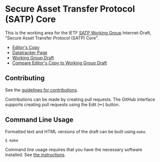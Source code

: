# Secure Asset Transfer Protocol (SATP) Core

This is the working area for the IETF [SATP Working Group](https://datatracker.ietf.org/wg/satp/documents/) Internet-Draft, "Secure Asset Transfer Protocol (SATP) Core".

* [Editor's Copy](https://ietf-satp.github.io/draft-ietf-satp-core/#go.draft-ietf-satp-core.html)
* [Datatracker Page](https://datatracker.ietf.org/doc/draft-ietf-satp-core)
* [Working Group Draft](https://datatracker.ietf.org/doc/html/draft-ietf-satp-core)
* [Compare Editor's Copy to Working Group Draft](https://ietf-satp.github.io/draft-ietf-satp-core/#go.draft-ietf-satp-core.diff)


## Contributing

See the
[guidelines for contributions](https://github.com/ietf-satp/draft-ietf-satp-core/blob/main/CONTRIBUTING.md).

Contributions can be made by creating pull requests.
The GitHub interface supports creating pull requests using the Edit (✏) button.


## Command Line Usage

Formatted text and HTML versions of the draft can be built using `make`.

```sh
$ make
```

Command line usage requires that you have the necessary software installed.  See
[the instructions](https://github.com/martinthomson/i-d-template/blob/main/doc/SETUP.md).

